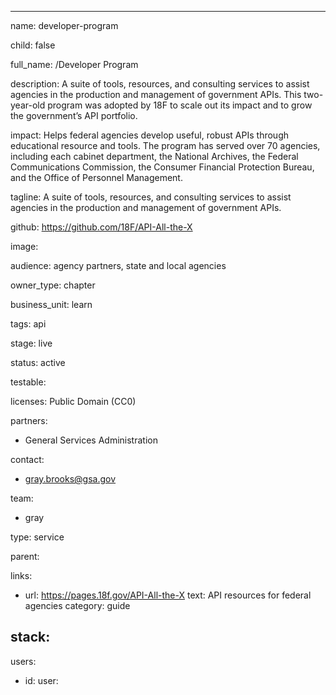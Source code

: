 ---

name: developer-program

child: false

full_name: /Developer Program

description: A suite of tools, resources, and consulting services to assist agencies in the production and management of government APIs.  This two-year-old program was adopted by 18F to scale out its impact and to grow the government’s API portfolio.

impact: Helps federal agencies develop useful, robust APIs through educational resource and tools. The program has served over 70 agencies, including each cabinet department, the National Archives, the Federal Communications Commission, the Consumer Financial Protection Bureau, and the Office of Personnel Management.

tagline: A suite of tools, resources, and consulting services to assist agencies in the production and management of government APIs.

github: https://github.com/18F/API-All-the-X

image:

audience: agency partners, state and local agencies

owner_type: chapter

business_unit: learn

tags: api

stage: live

status: active

testable:

licenses: Public Domain (CC0)

partners:
- General Services Administration

contact:
- gray.brooks@gsa.gov

team:
- gray

type: service

parent:

links:
- url: https://pages.18f.gov/API-All-the-X
  text: API resources for federal agencies
  category: guide


stack:
-

users:
- id:
  user:
